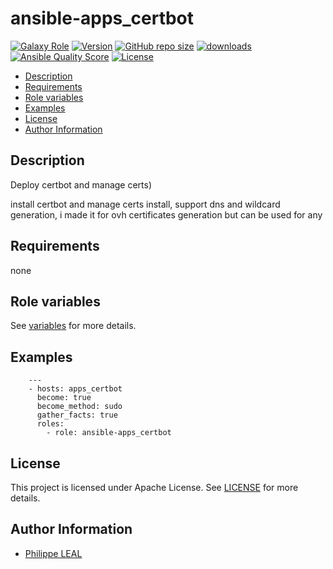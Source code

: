 # ansible-apps_certbot

[![Galaxy Role](https://img.shields.io/badge/galaxy-apps_certbot-purple?style=flat)](https://galaxy.ansible.com/lotusnoir/apps_certbot)
[![Version](https://img.shields.io/github/release/lotusnoir/ansible-apps_certbot.svg)](https://github.com/lotusnoir/ansible-apps_certbot/releases/latest)
[![GitHub repo size](https://img.shields.io/github/repo-size/lotusnoir/ansible-apps_certbot?color=orange&style=flat)](https://galaxy.ansible.com/lotusnoir/apps_certbot)
[![downloads](https://img.shields.io/ansible/role/d/)](https://galaxy.ansible.com/lotusnoir/apps_certbot)
[![Ansible Quality Score](https://img.shields.io/ansible/quality/)](https://galaxy.ansible.com/lotusnoir/apps_certbot)
[![License](https://img.shields.io/badge/license-Apache--2.0-brightgreen?style=flat)](https://opensource.org/licenses/Apache-2.0)

<!-- START doctoc generated TOC please keep comment here to allow auto update -->
<!-- DON'T EDIT THIS SECTION, INSTEAD RE-RUN doctoc TO UPDATE -->

- [Description](#description)
- [Requirements](#requirements)
- [Role variables](#role-variables)
- [Examples](#examples)
- [License](#license)
- [Author Information](#author-information)

<!-- END doctoc generated TOC please keep comment here to allow auto update -->

## Description

Deploy certbot and manage certs)

install certbot and manage certs install, support dns and wildcard generation, i made it for ovh certificates generation but can be used for any

## Requirements

none

## Role variables

See [variables](/defaults/main.yml) for more details.

## Examples

        ---
        - hosts: apps_certbot
          become: true
          become_method: sudo
          gather_facts: true
          roles:
            - role: ansible-apps_certbot


## License

This project is licensed under Apache License. See [LICENSE](/LICENSE) for more details.

## Author Information

- [Philippe LEAL](https://github.com/lotusnoir)
